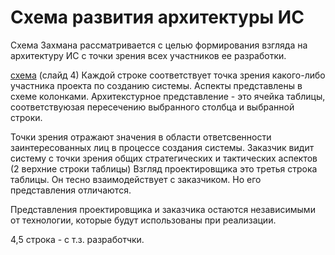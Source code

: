 # Схема развития архитектуры ИС

Схема Захмана рассматривается с целью формирования взгляда на архитектуру ИС с точки зрения всех участников ее разработки. 

[схема](https://studme.org/htm/img/29/1704/13.png)
(слайд 4)
Каждой строке соответствует точка зрения какого-либо участника проекта по созданию системы. 
Аспекты представлены в схеме колонками. 
Архитекстурное представление - это ячейка таблицы, соответствуюзая пересечению выбранного столбца и выбранной строки. 


Точки зрения отражают значения в области ответсвенности заинтересованных лиц в процессе создания системы. 
Заказчик видит систему с точки зрения общих стратегических и тактических аспектов (2 верхние строки таблицы)
Взгляд проектировщика это третья строка таблицы. Он тесно взаимодействует с заказчиком. Но его представления отличаются. 

Представления проектировщика и заказчика остаются независимыми от технологии, которые будут использованы при реализации. 

4,5 строка - с т.з. разработчки. 

